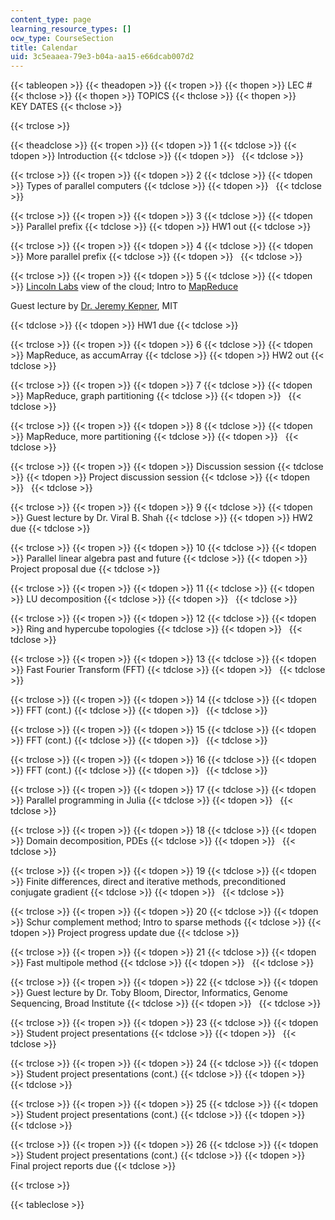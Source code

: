 ```yaml
---
content_type: page
learning_resource_types: []
ocw_type: CourseSection
title: Calendar
uid: 3c5eaaea-79e3-b04a-aa15-e66dcab007d2
---
```


{{< tableopen >}}
{{< theadopen >}}
{{< tropen >}}
{{< thopen >}}
LEC #
{{< thclose >}}
{{< thopen >}}
TOPICS
{{< thclose >}}
{{< thopen >}}
KEY DATES
{{< thclose >}}

{{< trclose >}}

{{< theadclose >}}
{{< tropen >}}
{{< tdopen >}}
1
{{< tdclose >}}
{{< tdopen >}}
Introduction
{{< tdclose >}}
{{< tdopen >}}
 
{{< tdclose >}}

{{< trclose >}}
{{< tropen >}}
{{< tdopen >}}
2
{{< tdclose >}}
{{< tdopen >}}
Types of parallel computers
{{< tdclose >}}
{{< tdopen >}}
 
{{< tdclose >}}

{{< trclose >}}
{{< tropen >}}
{{< tdopen >}}
3
{{< tdclose >}}
{{< tdopen >}}
Parallel prefix
{{< tdclose >}}
{{< tdopen >}}
HW1 out
{{< tdclose >}}

{{< trclose >}}
{{< tropen >}}
{{< tdopen >}}
4
{{< tdclose >}}
{{< tdopen >}}
More parallel prefix
{{< tdclose >}}
{{< tdopen >}}
 
{{< tdclose >}}

{{< trclose >}}
{{< tropen >}}
{{< tdopen >}}
5
{{< tdclose >}}
{{< tdopen >}}
[Lincoln Labs](http://www.ll.mit.edu/) view of the cloud; Intro to [MapReduce](http://en.wikipedia.org/wiki/MapReduce)

Guest lecture by [Dr. Jeremy Kepner](http://www.mit.edu/~kepner/), MIT


{{< tdclose >}}
{{< tdopen >}}
HW1 due
{{< tdclose >}}

{{< trclose >}}
{{< tropen >}}
{{< tdopen >}}
6
{{< tdclose >}}
{{< tdopen >}}
MapReduce, as accumArray
{{< tdclose >}}
{{< tdopen >}}
HW2 out
{{< tdclose >}}

{{< trclose >}}
{{< tropen >}}
{{< tdopen >}}
7
{{< tdclose >}}
{{< tdopen >}}
MapReduce, graph partitioning
{{< tdclose >}}
{{< tdopen >}}
 
{{< tdclose >}}

{{< trclose >}}
{{< tropen >}}
{{< tdopen >}}
8
{{< tdclose >}}
{{< tdopen >}}
MapReduce, more partitioning
{{< tdclose >}}
{{< tdopen >}}
 
{{< tdclose >}}

{{< trclose >}}
{{< tropen >}}
{{< tdopen >}}
Discussion session
{{< tdclose >}}
{{< tdopen >}}
Project discussion session
{{< tdclose >}}
{{< tdopen >}}
 
{{< tdclose >}}

{{< trclose >}}
{{< tropen >}}
{{< tdopen >}}
9
{{< tdclose >}}
{{< tdopen >}}
Guest lecture by Dr. Viral B. Shah
{{< tdclose >}}
{{< tdopen >}}
HW2 due
{{< tdclose >}}

{{< trclose >}}
{{< tropen >}}
{{< tdopen >}}
10
{{< tdclose >}}
{{< tdopen >}}
Parallel linear algebra past and future
{{< tdclose >}}
{{< tdopen >}}
Project proposal due
{{< tdclose >}}

{{< trclose >}}
{{< tropen >}}
{{< tdopen >}}
11
{{< tdclose >}}
{{< tdopen >}}
LU decomposition
{{< tdclose >}}
{{< tdopen >}}
 
{{< tdclose >}}

{{< trclose >}}
{{< tropen >}}
{{< tdopen >}}
12
{{< tdclose >}}
{{< tdopen >}}
Ring and hypercube topologies
{{< tdclose >}}
{{< tdopen >}}
 
{{< tdclose >}}

{{< trclose >}}
{{< tropen >}}
{{< tdopen >}}
13
{{< tdclose >}}
{{< tdopen >}}
Fast Fourier Transform (FFT)
{{< tdclose >}}
{{< tdopen >}}
 
{{< tdclose >}}

{{< trclose >}}
{{< tropen >}}
{{< tdopen >}}
14
{{< tdclose >}}
{{< tdopen >}}
FFT (cont.)
{{< tdclose >}}
{{< tdopen >}}
 
{{< tdclose >}}

{{< trclose >}}
{{< tropen >}}
{{< tdopen >}}
15
{{< tdclose >}}
{{< tdopen >}}
FFT (cont.)
{{< tdclose >}}
{{< tdopen >}}
 
{{< tdclose >}}

{{< trclose >}}
{{< tropen >}}
{{< tdopen >}}
16
{{< tdclose >}}
{{< tdopen >}}
FFT (cont.)
{{< tdclose >}}
{{< tdopen >}}
 
{{< tdclose >}}

{{< trclose >}}
{{< tropen >}}
{{< tdopen >}}
17
{{< tdclose >}}
{{< tdopen >}}
Parallel programming in Julia
{{< tdclose >}}
{{< tdopen >}}
 
{{< tdclose >}}

{{< trclose >}}
{{< tropen >}}
{{< tdopen >}}
18
{{< tdclose >}}
{{< tdopen >}}
Domain decomposition, PDEs
{{< tdclose >}}
{{< tdopen >}}
 
{{< tdclose >}}

{{< trclose >}}
{{< tropen >}}
{{< tdopen >}}
19
{{< tdclose >}}
{{< tdopen >}}
Finite differences, direct and iterative methods, preconditioned conjugate gradient
{{< tdclose >}}
{{< tdopen >}}
 
{{< tdclose >}}

{{< trclose >}}
{{< tropen >}}
{{< tdopen >}}
20
{{< tdclose >}}
{{< tdopen >}}
Schur complement method; Intro to sparse methods
{{< tdclose >}}
{{< tdopen >}}
Project progress update due
{{< tdclose >}}

{{< trclose >}}
{{< tropen >}}
{{< tdopen >}}
21
{{< tdclose >}}
{{< tdopen >}}
Fast multipole method
{{< tdclose >}}
{{< tdopen >}}
 
{{< tdclose >}}

{{< trclose >}}
{{< tropen >}}
{{< tdopen >}}
22
{{< tdclose >}}
{{< tdopen >}}
Guest lecture by Dr. Toby Bloom, Director, Informatics, Genome Sequencing, Broad Institute
{{< tdclose >}}
{{< tdopen >}}
 
{{< tdclose >}}

{{< trclose >}}
{{< tropen >}}
{{< tdopen >}}
23
{{< tdclose >}}
{{< tdopen >}}
Student project presentations
{{< tdclose >}}
{{< tdopen >}}
 
{{< tdclose >}}

{{< trclose >}}
{{< tropen >}}
{{< tdopen >}}
24
{{< tdclose >}}
{{< tdopen >}}
Student project presentations (cont.)
{{< tdclose >}}
{{< tdopen >}}
 
{{< tdclose >}}

{{< trclose >}}
{{< tropen >}}
{{< tdopen >}}
25
{{< tdclose >}}
{{< tdopen >}}
Student project presentations (cont.)
{{< tdclose >}}
{{< tdopen >}}
 
{{< tdclose >}}

{{< trclose >}}
{{< tropen >}}
{{< tdopen >}}
26
{{< tdclose >}}
{{< tdopen >}}
Student project presentations (cont.)
{{< tdclose >}}
{{< tdopen >}}
Final project reports due
{{< tdclose >}}

{{< trclose >}}

{{< tableclose >}}